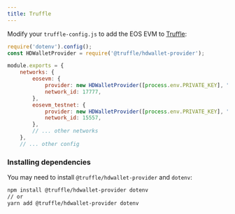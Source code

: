 ```yaml
---
title: Truffle
---
```


Modify your `truffle-config.js` to add the EOS EVM to [Truffle](https://www.trufflesuite.com/):

```javascript
require('dotenv').config();
const HDWalletProvider = require('@truffle/hdwallet-provider');

module.exports = {
    networks: {
        eosevm: {
            provider: new HDWalletProvider([process.env.PRIVATE_KEY], "https://api.evm.eosnetwork.com"),
            network_id: 17777,
        },
        eosevm_testnet: {
            provider: new HDWalletProvider([process.env.PRIVATE_KEY], "https://api.testnet.evm.eosnetwork.com"),
            network_id: 15557,
        },
        // ... other networks
    },
    // ... other config
```

### Installing dependencies

You may need to install `@truffle/hdwallet-provider` and `dotenv`:

```bash
npm install @truffle/hdwallet-provider dotenv
// or
yarn add @truffle/hdwallet-provider dotenv
```

